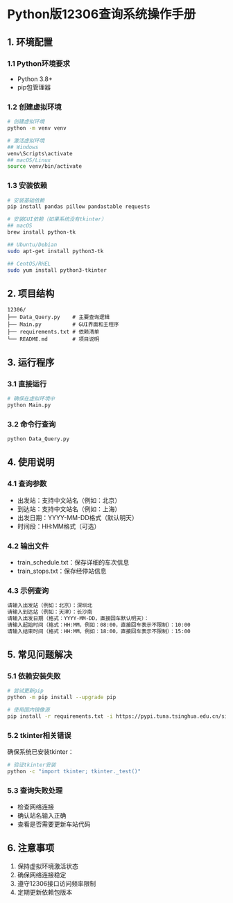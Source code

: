 # Python版12306查询系统操作手册

## 1. 环境配置

### 1.1 Python环境要求
- Python 3.8+
- pip包管理器

### 1.2 创建虚拟环境
```bash
# 创建虚拟环境
python -m venv venv

# 激活虚拟环境
## Windows
venv\Scripts\activate
## macOS/Linux
source venv/bin/activate
```

### 1.3 安装依赖
```bash
# 安装基础依赖
pip install pandas pillow pandastable requests

# 安装GUI依赖（如果系统没有tkinter）
## macOS
brew install python-tk

## Ubuntu/Debian
sudo apt-get install python3-tk

## CentOS/RHEL
sudo yum install python3-tkinter
```

## 2. 项目结构
```
12306/
├── Data_Query.py    # 主要查询逻辑
├── Main.py          # GUI界面和主程序
├── requirements.txt # 依赖清单
└── README.md        # 项目说明
```

## 3. 运行程序

### 3.1 直接运行
```bash
# 确保在虚拟环境中
python Main.py
```

### 3.2 命令行查询
```bash
python Data_Query.py
```

## 4. 使用说明

### 4.1 查询参数
- 出发站：支持中文站名（例如：北京）
- 到达站：支持中文站名（例如：上海）
- 出发日期：YYYY-MM-DD格式（默认明天）
- 时间段：HH:MM格式（可选）

### 4.2 输出文件
- train_schedule.txt：保存详细的车次信息
- train_stops.txt：保存经停站信息

### 4.3 示例查询
```bash
请输入出发站（例如：北京）：深圳北
请输入到达站（例如：天津）：长沙南
请输入出发日期（格式：YYYY-MM-DD，直接回车默认明天）：
请输入起始时间（格式：HH:MM，例如：08:00，直接回车表示不限制）：10:00
请输入结束时间（格式：HH:MM，例如：18:00，直接回车表示不限制）：15:00
```

## 5. 常见问题解决

### 5.1 依赖安装失败
```bash
# 尝试更新pip
python -m pip install --upgrade pip

# 使用国内镜像源
pip install -r requirements.txt -i https://pypi.tuna.tsinghua.edu.cn/simple
```

### 5.2 tkinter相关错误
确保系统已安装tkinter：
```bash
# 验证tkinter安装
python -c "import tkinter; tkinter._test()"
```

### 5.3 查询失败处理
- 检查网络连接
- 确认站名输入正确
- 查看是否需要更新车站代码

## 6. 注意事项
1. 保持虚拟环境激活状态
2. 确保网络连接稳定
3. 遵守12306接口访问频率限制
4. 定期更新依赖包版本 